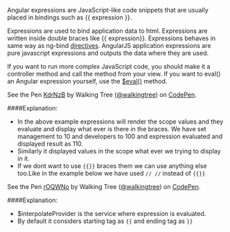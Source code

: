 Angular expressions are JavaScript-like code snippets that are usually placed in bindings such as {{ expression }}.

Expressions are used to bind application data to html. Expressions are written inside double braces like {{ expression}}. Expressions behaves in same way as ng-bind <a class="x-grid-item"  href='/slidedeck/#1. Overview/2 Core-Concepts/5. Directives' target="_blank">directives</a>. AngularJS application expressions are pure javascript expressions and outputs the data where they are used.

If you want to run more complex JavaScript code, you should make it a controller method and call the method from your view. If you want to eval() an Angular expression yourself, use the <a class="x-grid-item"  href='/slidedeck/#4. Views/2. Template/4. Expression/4. $eval' target="_blank">$eval()</a> method.
<p data-height="268" data-theme-id="0" data-slug-hash="KdrNzB" data-default-tab="result" data-user="walkingtree" class='codepen'>See the Pen <a href='http://codepen.io/walkingtree/pen/KdrNzB/'>KdrNzB</a> by Walking Tree (<a href='http://codepen.io/walkingtree'>@walkingtree</a>) on <a href='http://codepen.io'>CodePen</a>.</p>
<script async src="//assets.codepen.io/assets/embed/ei.js"></script>

####Explanation:

* In the above example expressions will render the scope values and they evaluate and display what ever is there in the braces.
We have set management to 10 and developers to 100 and expression evaluated and displayed result as 110.
* Similarly it displayed values in the scope what ever we trying to display in it.
* If we dont want to use `{{}}` braces them we can use anything else too.Like in the example below we have used `// //` instead of `{{}}`

<p data-height="268" data-theme-id="0" data-slug-hash="rOQWNo" data-default-tab="result" data-user="walkingtree" class='codepen'>See the Pen <a href='http://codepen.io/walkingtree/pen/rOQWNo/'>rOQWNo</a> by Walking Tree (<a href='http://codepen.io/walkingtree'>@walkingtree</a>) on <a href='http://codepen.io'>CodePen</a>.</p>
<script async src="//assets.codepen.io/assets/embed/ei.js"></script>

####Explanation:
* $interpolateProvider is the service where expression is evaluated.
* By default it considers starting tag as `{{` and ending tag as `}}`
